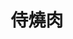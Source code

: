 ---
title: "侍燒肉"
description: "侍燒肉"
layout: shop
keywords:
  - 美食競賽
  - 台灣美食
  - 美食精選
datePublished: "2025-06-30"
dateModified: "2025-07-07"
city: "台北市"
district: "大安區"
address: "台北市大安區敦化南路一段177巷22號1樓"
phone: "0227710595"
geo: "25.043001375359168, 121.55008876697414"
google_map: "https://maps.app.goo.gl/yVygpqd32E3QZw6Z7"
footinder: "https://footinder.com.tw/%e5%8f%b0%e5%8c%97%e5%b8%82%e5%a4%a7%e5%ae%89%e5%8d%80/362166/"
official: "https://www.facebook.com/samuraiyakiniku2023"
award:
  - name: "500盤"
    year: "2024"
    entries:
      - dishes:
          - "厚切牛舌"

---